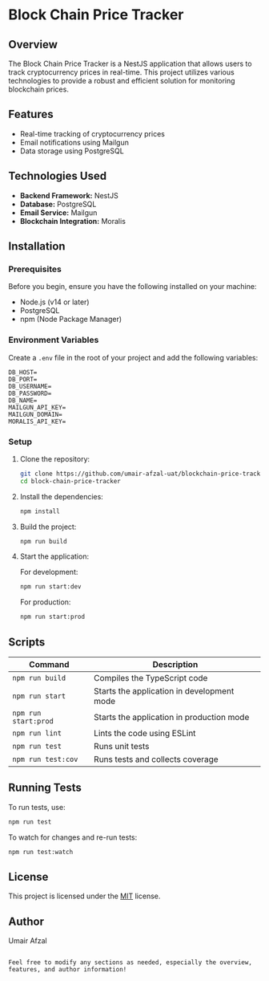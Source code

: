 # Block Chain Price Tracker

## Overview

The Block Chain Price Tracker is a NestJS application that allows users to track cryptocurrency prices in real-time. This project utilizes various technologies to provide a robust and efficient solution for monitoring blockchain prices.

## Features

- Real-time tracking of cryptocurrency prices
- Email notifications using Mailgun
- Data storage using PostgreSQL

## Technologies Used

- **Backend Framework:** NestJS
- **Database:** PostgreSQL
- **Email Service:** Mailgun
- **Blockchain Integration:** Moralis

## Installation

### Prerequisites

Before you begin, ensure you have the following installed on your machine:

- Node.js (v14 or later)
- PostgreSQL
- npm (Node Package Manager)

### Environment Variables

Create a `.env` file in the root of your project and add the following variables:

```env
DB_HOST=
DB_PORT=
DB_USERNAME=
DB_PASSWORD=
DB_NAME=
MAILGUN_API_KEY=
MAILGUN_DOMAIN=
MORALIS_API_KEY=
```

### Setup

1. Clone the repository:

   ```bash
   git clone https://github.com/umair-afzal-uat/blockchain-price-tracker.git
   cd block-chain-price-tracker
   ```

2. Install the dependencies:

   ```bash
   npm install
   ```

3. Build the project:

   ```bash
   npm run build
   ```

4. Start the application:

   For development:
   ```bash
   npm run start:dev
   ```

   For production:
   ```bash
   npm run start:prod
   ```

## Scripts

| Command            | Description                               |
|--------------------|-------------------------------------------|
| `npm run build`    | Compiles the TypeScript code             |
| `npm run start`    | Starts the application in development mode|
| `npm run start:prod`| Starts the application in production mode|
| `npm run lint`     | Lints the code using ESLint              |
| `npm run test`     | Runs unit tests                          |
| `npm run test:cov` | Runs tests and collects coverage         |

## Running Tests

To run tests, use:

```bash
npm run test
```

To watch for changes and re-run tests:

```bash
npm run test:watch
```

## License

This project is licensed under the [MIT](LICENSE) license.

## Author

Umair Afzal
```

Feel free to modify any sections as needed, especially the overview, features, and author information!